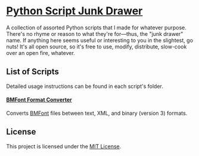 # [Python Script Junk Drawer](https://github.com/trianglebreaker/python_script_junk_drawer)

A collection of assorted Python scripts that I made for whatever purpose. There's no rhyme or reason to what they're for—thus, the "junk drawer" name. If anything here seems useful or interesting to you in the slightest, go nuts! It's all open source, so it's free to use, modify, distribute, slow-cook over an open fire, whatever.

## List of Scripts

Detailed usage instructions can be found in each script's folder.

#### [BMFont Format Converter](https://github.com/trianglebreaker/python_script_junk_drawer/tree/main/bmfont_format_converter)

Converts [BMFont](https://www.angelcode.com/products/bmfont/) files between text, XML, and binary (version 3) formats.

## License

This project is licensed under the [MIT License](https://github.com/trianglebreaker/python_script_junk_drawer/blob/main/LICENSE).
